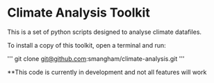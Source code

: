 # Climate Analysis Toolkit

This is a set of python scripts designed to analyse climate datafiles.

To install a copy of this toolkit, open a terminal and run:

'''
git clone git@github.com:smangham/climate-analysis.git
'''

**This code is currently in development and not all features will work 

